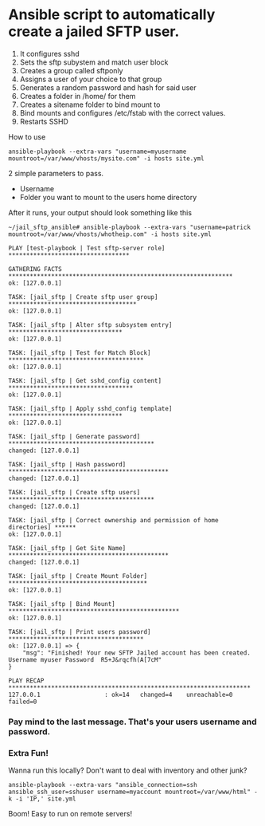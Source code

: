# Ansible script to automatically create a jailed SFTP user.

1. It configures sshd
2. Sets the sftp subystem and match user block
3. Creates a group called sftponly 
4. Assigns a user of your choice to that group 
5. Generates a random password and hash for said user
6. Creates a folder in /home/ for them
7. Creates a sitename folder to bind mount to
8. Bind mounts and configures /etc/fstab with the correct values.
9. Restarts SSHD

How to use

```ansible-playbook --extra-vars "username=myusername mountroot=/var/www/vhosts/mysite.com" -i hosts site.yml```

2 simple parameters to pass.

* Username
* Folder you want to mount to the users home directory

After it runs, your output should look something like this

```
~/jail_sftp_ansible# ansible-playbook --extra-vars "username=patrick mountroot=/var/www/vhosts/whotheip.com" -i hosts site.yml

PLAY [test-playbook | Test sftp-server role] **********************************

GATHERING FACTS ***************************************************************
ok: [127.0.0.1]

TASK: [jail_sftp | Create sftp user group] ************************************
ok: [127.0.0.1]

TASK: [jail_sftp | Alter sftp subsystem entry] ********************************
ok: [127.0.0.1]

TASK: [jail_sftp | Test for Match Block] **************************************
ok: [127.0.0.1]

TASK: [jail_sftp | Get sshd_config content] ***********************************
ok: [127.0.0.1]

TASK: [jail_sftp | Apply sshd_config template] ********************************
ok: [127.0.0.1]

TASK: [jail_sftp | Generate password] *****************************************
changed: [127.0.0.1]

TASK: [jail_sftp | Hash password] *********************************************
changed: [127.0.0.1]

TASK: [jail_sftp | Create sftp users] *****************************************
changed: [127.0.0.1]

TASK: [jail_sftp | Correct ownership and permission of home directories] ******
ok: [127.0.0.1]

TASK: [jail_sftp | Get Site Name] *********************************************
changed: [127.0.0.1]

TASK: [jail_sftp | Create Mount Folder] ***************************************
ok: [127.0.0.1]

TASK: [jail_sftp | Bind Mount] ************************************************
ok: [127.0.0.1]

TASK: [jail_sftp | Print users password] **************************************
ok: [127.0.0.1] => {
    "msg": "Finished! Your new SFTP Jailed account has been created. Username myuser Password  R5+J&rqcfh(A[7cM"
}

PLAY RECAP ********************************************************************
127.0.0.1                  : ok=14   changed=4    unreachable=0    failed=0

```

### Pay mind to the last message. That's your users username and password.

### Extra Fun!

Wanna run this locally? Don't want to deal with inventory and other junk?

```ansible-playbook --extra-vars "ansible_connection=ssh ansible_ssh_user=sshuser username=myaccount mountroot=/var/www/html" -k -i 'IP,' site.yml```

Boom! Easy to run on remote servers!

